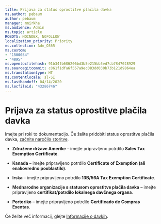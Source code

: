 ```yaml
---
title: Prijava za status oprostitve plačila davka
ms.author: pebaum
author: pebaum
manager: mnirkhe
ms.audience: Admin
ms.topic: article
ROBOTS: NOINDEX, NOFOLLOW
localization_priority: Priority
ms.collection: Adm_O365
ms.custom:
- "1500034"
- "4895"
ms.openlocfilehash: 91b34fb686206bd3b5e215bb5ed7cb7847028929
ms.sourcegitcommit: c061f1dfa6f557a9ec083dd030b73b121d9864ea
ms.translationtype: HT
ms.contentlocale: sl-SI
ms.lasthandoff: 04/14/2020
ms.locfileid: "43286746"
---
```

# <a name="apply-for-tax-exempt-status"></a>Prijava za status oprostitve plačila davka

Imejte pri roki to dokumentacijo. Če želite pridobiti status oprostitve plačila davka, [začnite naročilo storitve](https://docs.microsoft.com/office365/admin/contact-support-for-business-products).

- **Združene države Amerike** – imejte pripravljeno potrdilo **Sales Tax Exemption Certificate**.

- **Kanada** – imejte pripravljeno potrdilo **Certificate of Exemption (ali enakovredno pooblastilo)**.

- **Irska** – imejte pripravljeno potrdilo **13B/56A Tax Exemption Certificate**.

- **Mednarodne organizacije s statusom oprostitve plačila davka** – imejte pripravljeno **certifikat/potrdilo lokalnega davčnega organa**.

- **Portoriko** – imejte pripravljeno potrdilo **Certificado de Compras Exentas**.

Če želite več informacij, glejte [Informacije o davkih](https://docs.microsoft.com/microsoft-365/commerce/billing-and-payments/tax-information?view=o365-worldwide).
